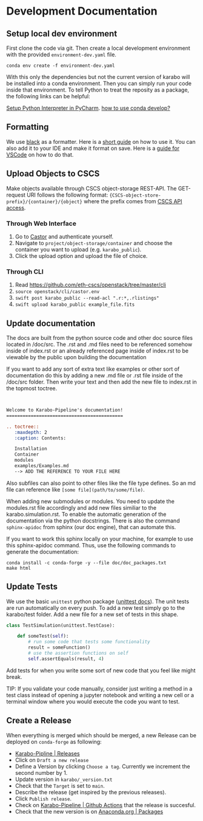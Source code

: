 # Development Documentation

## Setup local dev environment

First clone the code via git.
Then create a local development environment with the provided `environment-dev.yaml` file.

```shell
conda env create -f environment-dev.yaml
```

With this only the dependencies but not the current version of karabo will be installed into a conda environment.
Then you can simply run your code inside that environment. To tell Python to treat the reposity as a package, the following links can be helpful:

[Setup Python Interpreter in PyCharm](https://www.jetbrains.com/help/pycharm/conda-support-creating-conda-virtual-environment.html).
[how to use conda develop?](https://github.com/conda/conda-build/issues/1992)

## Formatting
We use [black](https://github.com/psf/black) as a formatter. Here is a [short guide](https://www.freecodecamp.org/news/auto-format-your-python-code-with-black/) on how to use it. You can also add it to your IDE and make it format on save. Here is a [guide for VSCode](https://dev.to/adamlombard/how-to-use-the-black-python-code-formatter-in-vscode-3lo0) on how to do that.

## Upload Objects to CSCS

Make objects available through CSCS object-storage REST-API. The GET-request URI follows the following format: `{CSCS-object-store-prefix}/{container}/{object}` where the prefix comes from [CSCS API access](https://castor.cscs.ch/dashboard/project/api_access/).

### Through Web Interface

1. Go to [Castor](https://castor.cscs.ch/) and authenticate yourself.
2. Navigate to `project/object-storage/container` and choose the container you want to upload (e.g. `karabo_public`). 
3. Click the upload option and upload the file of choice.

### Through CLI

1. Read https://github.com/eth-cscs/openstack/tree/master/cli
2. `source openstack/cli/castor.env`
3. `swift post karabo_public --read-acl ".r:*,.rlistings"`
4. `swift upload karabo_public example_file.fits`

## Update documentation

The docs are built from the python source code and other doc source files located in /doc/src.
The .rst and .md files need to be referenced somehow inside of index.rst or an already referenced page inside of index.rst to be viewable by the public upon building the documentation

If you want to add any sort of extra text like examples or other sort of documentation do this by adding a new .md file or .rst file inside of the /doc/src folder.
Then write your text and then add the new file to index.rst in the topmost toctree. 

````rst


Welcome to Karabo-Pipeline's documentation!
===========================================

.. toctree::
   :maxdepth: 2
   :caption: Contents:

   Installation
   Container
   modules
   examples/Examples.md
   --> ADD THE REFERENCE TO YOUR FILE HERE


````

Also subfiles can also point to other files like the file type defines. 
So an md file can reference like ``[some file](path/to/some/file)``.

When adding new submodules or modules. You need to update the modules.rst file accordingly and add new files similiar to the karabo.simulation.rst. To enable the automatic generation of the documentation via the python docstrings.
There is also the command ```sphinx-apidoc``` from sphinx (our doc engine), that can automate this.

If you want to work this sphinx locally on your machine, for example to use this sphinx-apidoc command. Thus, use the following commands to generate the documentation:

```shell
conda install -c conda-forge -y --file doc/doc_packages.txt
make html
```

## Update Tests

We use the basic ``unittest`` python package ([unittest docs](https://docs.python.org/3/library/unittest.html)).
The unit tests are run automatically on every push.
To add a new test simply go to the karabo/test folder.
Add a new file for a new set of tests in this shape.

```python
class TestSimulation(unittest.TestCase):

    def someTest(self):
        # run some code that tests some functionality
        result = someFunction()
        # use the assertion functions on self
        self.assertEquals(result, 4)
```

Add tests for when you write some sort of new code that you feel like might break.


TIP:
If you validate your code manually, consider just writing a method in a test class instead of opening a jupyter notebook and writing a new cell or a terminal window where you would execute the code you want to test.

## Create a Release
When everything is merged which should be merged, a new Release can be deployed on `conda-forge` as following:
- [Karabo-Pipline | Releases](https://github.com/i4Ds/Karabo-Pipeline/releases)
- Click on `Draft a new release`
- Define a Version by clicking `Choose a tag`. Currently we increment the second number by 1.
- Update version in `karabo/_version.txt`
- Check that the `Target` is set to `main`.
- Describe the release (get inspired by the previous releases).
- Click `Publish release`. 
- Check on [Karabo-Pipeline | Github Actions](https://github.com/i4Ds/Karabo-Pipeline/actions) that the release is succesful. 
- Check that the new version is on [Anaconda.org | Packages](https://anaconda.org/i4ds/karabo-pipeline)

